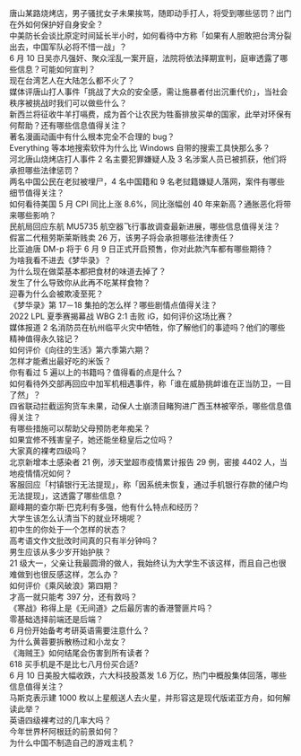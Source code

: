 唐山某路烧烤店，男子骚扰女子未果挨骂，随即动手打人，将受到哪些惩罚？出门在外如何保护好自身安全？  
中美防长会谈比原定时间延长半小时，如何看待中方称「如果有人胆敢把台湾分裂出去，中国军队必将不惜一战」？  
6 月 10 日吴亦凡强奸、聚众淫乱一案开庭，法院将依法择期宣判，庭审透露了哪些信息？可能如何宣判？  
现在台湾艺人在大陆怎么都不火了？  
媒体评唐山打人事件「挑战了大众的安全感，需让施暴者付出沉重代价」，当社会秩序被挑战时我们可以做些什么？  
新西兰将征收牛羊打嗝费，成为首个让农民为牲畜排放买单的国家，此举对环保有何帮助？还有哪些信息值得关注？  
著名漫画动画中有什么根本完全不合理的 bug？  
Everything 等本地搜索软件为什么比 Windows 自带的搜索工具快那么多？  
河北唐山烧烤店打人事件 2 名主要犯罪嫌疑人及 3 名涉案人员已被抓获，他们将承担哪些法律惩罚？  
两名中国公民在老挝被埋尸，4 名中国籍和 9 名老挝籍嫌疑人落网，案件有哪些细节值得关注？  
如何看待美国 5 月 CPI 同比上涨 8.6%，同比涨幅创 40 年来新高？通胀恶化将带来哪些影响？  
民航局回应东航 MU5735 航空器飞行事故调查最新进展，哪些信息值得关注？  
假富二代租劳斯莱斯贱卖 26 万，该男子将会承担哪些法律责任？  
比亚迪唐 DM-p 将于 6 月 9 日正式开启预售，你对此款汽车都有哪些期待？  
为啥我看不进去《梦华录》？  
为什么现在做菜基本都把食材的味道去掉了？  
发生了什么导致你从此再不吃某样食物？  
迎春为什么会被欺凌至死？  
《梦华录》第 17－18 集拍的怎么样？哪些剧情点值得关注？  
2022 LPL 夏季赛揭幕战 WBG 2:1 击败 iG，如何评价这场比赛？  
媒体报道 2 名消防员在杭州临平火灾中牺牲，你了解他们的事迹吗？他们的哪些精神值得永久铭记？  
如何评价《向往的生活》第六季第六期？  
怎样才能煮出最好吃的米饭？  
你有看过 5 遍以上的书籍吗？值得看的点是什么？  
如何看待外交部再回应中加军机相遇事件，称「谁在威胁挑衅谁在正当防卫，一目了然」？  
四省联动拦截运狗货车未果，动保人士崩溃目睹狗进广西玉林被宰杀，哪些信息值得关注？  
有哪些措施可以帮助父母预防老年痴呆？  
如果宜修不残害皇子，她还能坐稳皇后之位吗？  
大家真的裸考四级吗？  
北京新增本土感染者 21 例，涉天堂超市疫情累计报告 29 例，密接 4402 人，当地疫情情况如何？  
客服回应「村镇银行无法提现」，称「因系统未恢复，通过手机银行存款的储户均无法提现」，这透露了哪些信息？  
巅峰期的查尔斯·巴克利有多强，他有什么特点和经历？  
大学生该怎么认清当下的就业环境呢？  
初中生的你处于一个怎样的状态？  
高考语文作文批改时间真的只有半分钟吗？  
男生应该从多少岁开始护肤？  
21 级大一，父亲让我最圆滑的做人，我始终认为大学生不该这样，而且自己也很难做到也很反感这样，怎么办？  
如何评价《乘风破浪》第四期？  
才高一就只能考 397 分，还有救吗？  
《寒战》称得上是《无间道》之后最厉害的香港警匪片吗？  
零基础选择前端还是后端？  
6 月份开始备考考研英语需要注意什么？  
为什么黄蓉要拆散杨过和小龙女？  
《海贼王》如何结尾会伤害到所有读者？  
618 买手机是不是比七八月份买合适?  
6 月 10 日美股大幅收跌，六大科技股蒸发 1.6 万亿，热门中概股集体回落，哪些信息值得关注？  
马斯克表示建 1000 枚以上星舰送人去火星，并形容这是现代版诺亚方舟，如何解读此举？  
英语四级裸考过的几率大吗？  
今年世界杯阿根廷的前景如何？  
为什么中国不制造自己的游戏主机？  
